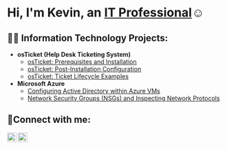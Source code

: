 <h1>Hi, I'm Kevin, an <a href="https://linkedin.com/in/kevin-beltran-sierra-0187b1273">IT Professional</a>☺</h1>

<h2>👨‍💻 Information Technology Projects:</h2>

- <b>osTicket (Help Desk Ticketing System)</b>
  - [osTicket: Prerequisites and Installation](https://github.com/kevinbels/osticket-prerequisites)
  - [osTicket: Post-Installation Configuration](https://github.com/kevinbels/post-install-config)
  - [osTicket: Ticket Lifecycle Examples](https://github.com/kevinbels/ticket-lifecycle)
- <b>Microsoft Azure</b>
  - [Configuring Active Directory within Azure VMs](https://github.com/kevinbels/configure-ad)
  - [Network Security Groups (NSGs) and Inspecting Network Protocols](https://github.com/kevinbels/azure-network-protocols)
<h2>🤳Connect with me:</h2>

[<img align="left" alt="Kevin | Gmail" width="22px" src="https://cdn.jsdelivr.net/npm/simple-icons@v3/icons/gmail.svg" />][gmail]
[<img align="left" alt="Josh | LinkedIn" width="22px" src="https://cdn.jsdelivr.net/npm/simple-icons@v3/icons/linkedin.svg" />][linkedin]


[gmail]: https://gmail.com/Kevinmbels
[linkedin]: https://linkedin.com/in/Kevin

